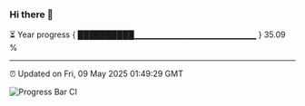 ### Hi there 👋

⏳ Year progress { ██████████▁▁▁▁▁▁▁▁▁▁▁▁▁▁▁▁▁▁▁▁ } 35.09 %

---

⏰ Updated on Fri, 09 May 2025 01:49:29 GMT

![Progress Bar CI](https://github.com/liununu/liununu/workflows/Progress%20Bar%20CI/badge.svg)
